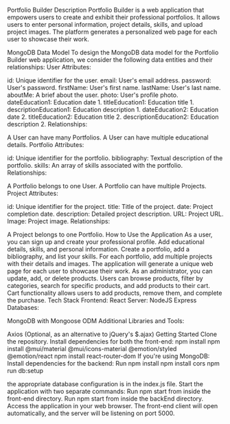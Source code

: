 Portfolio Builder
Description
Portfolio Builder is a web application that empowers users to create and exhibit their professional portfolios. It allows users to enter personal information, project details, skills, and upload project images. The platform generates a personalized web page for each user to showcase their work.

MongoDB Data Model
To design the MongoDB data model for the Portfolio Builder web application, we consider the following data entities and their relationships:
User
Attributes:

id: Unique identifier for the user.
email: User's email address.
password: User's password.
firstName: User's first name.
lastName: User's last name.
aboutMe: A brief about the user.
photo: User's profile photo.
dateEducation1: Education date 1.
titleEducation1: Education title 1.
descriptionEducation1: Education description 1.
dateEducation2: Education date 2.
titleEducation2: Education title 2.
descriptionEducation2: Education description 2.
Relationships:

A User can have many Portfolios.
A User can have multiple educational details.
Portfolio
Attributes:

id: Unique identifier for the portfolio.
bibliography: Textual description of the portfolio.
skills: An array of skills associated with the portfolio.
Relationships:

A Portfolio belongs to one User.
A Portfolio can have multiple Projects.
Project
Attributes:

id: Unique identifier for the project.
title: Title of the project.
date: Project completion date.
description: Detailed project description.
URL: Project URL.
Image: Project image.
Relationships:

A Project belongs to one Portfolio.
How to Use the Application
As a user, you can sign up and create your professional profile.
Add educational details, skills, and personal information.
Create a portfolio, add a bibliography, and list your skills.
For each portfolio, add multiple projects with their details and images.
The application will generate a unique web page for each user to showcase their work.
As an administrator, you can update, add, or delete products.
Users can browse products, filter by categories, search for specific products, and add products to their cart.
Cart functionality allows users to add products, remove them, and complete the purchase.
Tech Stack
Frontend:
React
Server:
NodeJS
Express
Databases:

MongoDB with Mongoose ODM
Additional Libraries and Tools:

Axios (Optional, as an alternative to jQuery's $.ajax)
Getting Started
Clone the repository.
Install dependencies for both the front-end:
npm install
npm install @mui/material @mui/icons-material @emotion/styled @emotion/react
npm install react-router-dom
If you're using MongoDB:
Install dependencies for  the backend:
Run npm install 
npm install cors
npm run db:setup

the appropriate database configuration is in the index.js file.
Start the application with two separate commands:
Run npm start from inside the front-end directory.
Run npm start from inside the backEnd directory.
Access the application in your web browser. 
The front-end client will open automatically, and the server will be listening on port 5000.